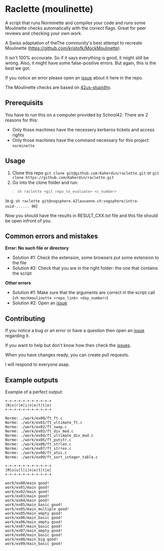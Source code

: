 # Raclette (moulinette)

A script that runs Norminette and compiles your code and runs some Moulinette checks automatically with the correct flags. Great for peer reviews and checking your own work.

A Swiss adaptation of theThe community's best attempt to recreate Moulinette (https://github.com/kristofk/MockMoulinette).

It isn't 100% accourate. So if it says everything is good, it might still be wrong. Also, it might have some false-positive errors. But again, this is the best we got.

If you notice an error please open an [issue](https://github.com/kristofk/MockMoulinette/issues) about it here in the repo.

The Moulinette checks are based on [42us-stupidity](https://github.com/mirror12k/42us-stupidity).

## Prerequisits

You have to run this on a computer provided by School42. There are 2 reasons for this:

 - Only those machines have the necessery kerberos tickets and access rights
 - Only those machines have the command necessary for this project: `norminette`

## Usage 

1. Clone this repo `git clone git@github.com:Kaherdin/raclette.git` or `git clone https://github.com/Kaherdin/raclette.git`
2. Go into the clone folder and run:

> `sh raclette <git_repo_to_evaluate> <c_number>` 

(e.g. `sh raclette git@vogsphere.42lausanne.ch:vogsphere/intra-uuid-...... 06`)

Now you should have the results in RESULT_CXX.txt file and this file should be open infront of you.


## Common errors and mistakes

**Error: No such file or directory**
 - Solution #1: Check the extension, some browsers put some extension to the file
 - Solution #2: Check that you are in the right folder: the one that contains the script
 
 **Other errors**
  - Solution #1: Make sure that the arguments are correct in the script call (`sh mockmoulinette <repo_link> <day_number>`)
  - Solution #2: Open an [issue](https://github.com/kristofk/MockMoulinette/issues)

## Contributing

If you notice a bug or an error or have a question then open an [issue](https://github.com/kristofk/MockMoulinette/issues) regarding it.

If you want to help but don't know how then check the [issues](https://github.com/kristofk/MockMoulinette/issues).

When you have changes ready, you can create pull requests.

I will respond to everyone asap.

## Example outputs

Example of a perfect output:
```
+-+-+-+-+-+-+-+-+-+-+
|N|o|r|m|i|n|e|t|t|e|
+-+-+-+-+-+-+-+-+-+-+

Norme: ./work/ex00/ft_ft.c
Norme: ./work/ex01/ft_ultimate_ft.c
Norme: ./work/ex02/ft_swap.c
Norme: ./work/ex03/ft_div_mod.c
Norme: ./work/ex04/ft_ultimate_div_mod.c
Norme: ./work/ex05/ft_putstr.c
Norme: ./work/ex06/ft_strlen.c
Norme: ./work/ex07/ft_strrev.c
Norme: ./work/ex08/ft_atoi.c
Norme: ./work/ex09/ft_sort_integer_table.c

+-+-+-+-+-+-+-+-+-+-+
|M|o|u|l|i|n|e|t|t|e|
+-+-+-+-+-+-+-+-+-+-+

work/ex00/main good!
work/ex01/main good!
work/ex02/main good!
work/ex03/main good!
work/ex04/main good!
work/ex05/main_basic good!
work/ex05/main_multiple good!
work/ex05/main_empty good!
work/ex06/main_basic good!
work/ex06/main_empty good!
work/ex07/main_basic good!
work/ex07/main_empty good!
work/ex08/main_basic good!
work/ex08/main_big good!
work/ex09/main_basic good!
```
